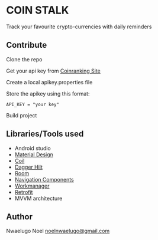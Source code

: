 # COIN STALK
Track your favourite crypto-currencies with daily reminders

## Contribute

Clone the repo

Get your api key from [Coinranking Site](https://developers.coinranking.com/api/documentation) 

Create a local apikey.properties file 

Store the apikey using this format:

`API_KEY = "your key"`

Build project

## Libraries/Tools used
* Android studio
* [Material Design](https://material.io/develop/android/)
* [Coil](https://coil-kt.github.io/coil/getting_started/)
* [Dagger Hilt](https://developer.android.com/training/dependency-injection/hilt-android)
* [Room](https://developer.android.com/training/data-storage/room)
* [Navigation Components](https://developer.android.com/guide/navigation/navigation-getting-started)
* [Workmanager](https://developer.android.com/reference/androidx/work/WorkManager)
* [Retrofit](https://square.github.io/retrofit/)
* MVVM architecture

## Author
Nwaelugo Noel
noelnwaelugo@gmail.com
